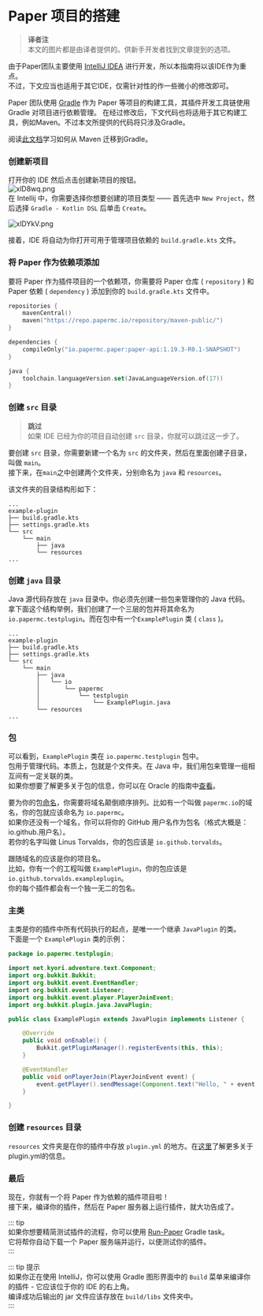 # Paper 项目的搭建

> **译者注**  
> 本文的图片都是由译者提供的。供新手开发者找到文章提到的选项。

由于Paper团队主要使用 [IntelliJ IDEA](https://www.jetbrains.com/idea/) 进行开发，所以本指南将以该IDE作为重点。    
不过，下文应当也适用于其它IDE，仅需针对性的作一些微小的修改即可。  

Paper 团队使用 [Gradle](https://gradle.org/) 作为 Paper 等项目的构建工具，其插件开发工具链使用 Gradle 对项目进行依赖管理。
在经过修改后，下文代码也将适用于其它构建工具，例如Maven。不过本文所提供的代码将只涉及Gradle。
<!-- 特别感谢 @William_Shi -->
阅读[此文档](https://docs.gradle.org/current/userguide/migrating_from_maven.html)学习如何从 Maven 迁移到Gradle。

### 创建新项目

打开你的 IDE 然后点击创建新项目的按钮。  
![xlD8wq.png](https://s1.ax1x.com/2022/10/05/xlD8wq.png)  
在 Intellij 中，你需要选择你想要创建的项目类型 —— 首先选中 `New Project`，然后选择 `Gradle - Kotlin DSL` 后单击 `Create`。    

![xlDYkV.png](https://s1.ax1x.com/2022/10/05/xlDYkV.png)  

接着，IDE 将自动为你打开可用于管理项目依赖的 `build.gradle.kts` 文件。  

### 将 Paper 作为依赖项添加

要将 Paper 作为插件项目的一个依赖项，你需要将 Paper 仓库 ( `repository` ) 和 Paper 依赖 ( `dependency` ) 添加到你的 `build.gradle.kts` 文件中。  

```kotlin
repositories {
    mavenCentral()
    maven("https://repo.papermc.io/repository/maven-public/")
}

dependencies {
    compileOnly("io.papermc.paper:paper-api:1.19.3-R0.1-SNAPSHOT")
}

java {
    toolchain.languageVersion.set(JavaLanguageVersion.of(17))
}
```

### 创建 `src` 目录

> **跳过**  
> 如果 IDE 已经为你的项目自动创建 `src` 目录，你就可以跳过这一步了。

要创建 `src` 目录，你需要新建一个名为 `src` 的文件夹，然后在里面创建子目录，叫做 `main`。    
接下来，在`main`之中创建两个文件夹，分别命名为 `java` 和 `resources`。  
  
该文件夹的目录结构形如下：

```
...
example-plugin
├── build.gradle.kts
├── settings.gradle.kts
└── src
    └── main
        ├── java
        └── resources
...
```

### 创建 `java` 目录

Java 源代码存放在 `java` 目录中。你必须先创建一些包来管理你的 Java 代码。
拿下面这个结构举例，我们创建了一个三层的包并将其命名为 `io.papermc.testplugin`。而在包中有一个`ExamplePlugin` 类 ( `class` )。

```
...
example-plugin
├── build.gradle.kts
├── settings.gradle.kts
└── src
    └── main
        ├── java
        │   └── io
        │       └── papermc
        │           └── testplugin
        │               └── ExamplePlugin.java
        └── resources
...
```

### 包

可以看到，`ExamplePlugin` 类在 `io.papermc.testplugin` 包中。  
包用于管理代码。本质上，包就是个文件夹。在 Java 中，我们用包来管理一组相互间有一定关联的类。  
如果你想要了解更多关于包的信息，你可以在 Oracle 的指南中[查看](https://docs.oracle.com/javase/tutorial/java/package/packages.html)。  

要为你的包[命名](https://docs.oracle.com/javase/tutorial/java/package/namingpkgs.html)，你需要将域名颠倒顺序排列。比如有一个叫做 `papermc.io`的域名，你的包就应该命名为 `io.papermc`。  
如果你还没有一个域名，你可以将你的 GitHub 用户名作为包名（格式大概是：io.github.用户名）。  
若你的名字叫做 Linus Torvalds，你的包应该是 `io.github.torvalds`。  

跟随域名的应该是你的项目名。  
比如，你有一个的工程叫做 `ExamplePlugin`，你的包应该是`io.github.torvalds.exampleplugin`。  
你的每个插件都会有一个独一无二的包名。

### 主类

主类是你的插件中所有代码执行的起点，是唯一一个继承 `JavaPlugin` 的类。   
下面是一个 `ExamplePlugin` 类的示例：

```java
package io.papermc.testplugin;

import net.kyori.adventure.text.Component;
import org.bukkit.Bukkit;
import org.bukkit.event.EventHandler;
import org.bukkit.event.Listener;
import org.bukkit.event.player.PlayerJoinEvent;
import org.bukkit.plugin.java.JavaPlugin;

public class ExamplePlugin extends JavaPlugin implements Listener {

    @Override
    public void onEnable() {
        Bukkit.getPluginManager().registerEvents(this, this);
    }

    @EventHandler
    public void onPlayerJoin(PlayerJoinEvent event) {
        event.getPlayer().sendMessage(Component.text("Hello, " + event.getPlayer().getName() + "!"));
    }

}
```

### 创建 `resources` 目录

`resources` 文件夹是在你的插件中存放 `plugin.yml` 的地方。在[这里](hhttps://docs.poikcue.com/PaperMC/paper/dev/getting-start/plugin-yml.html)了解更多关于plugin.yml的信息。  

### 最后

现在，你就有一个将 Paper 作为依赖的插件项目啦！  
接下来，编译你的插件，然后在 Paper 服务器上运行插件，就大功告成了。   

::: tip  
 如果你想要精简测试插件的流程，你可以使用 [Run-Paper](https://github.com/jpenilla/run-paper) Gradle task。  
 它将帮你自动下载一个 Paper 服务端并运行，以便测试你的插件。  
:::

::: tip 提示    
如果你正在使用 IntelliJ，你可以使用 Gradle 图形界面中的 `Build` 菜单来编译你的插件 - 它应该位于你的 IDE 的右上角。  
编译成功后输出的 jar 文件应该存放在 `build/libs` 文件夹中。  
:::